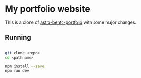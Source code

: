 # My portfolio website

This is a clone of [astro-bento-portfolio](https://github.com/withastro/astro-bento-portfolio) with some major changes.

## Running

```bash

git clone <repo>
cd <pathname>

npm install --save
npm run dev

```
